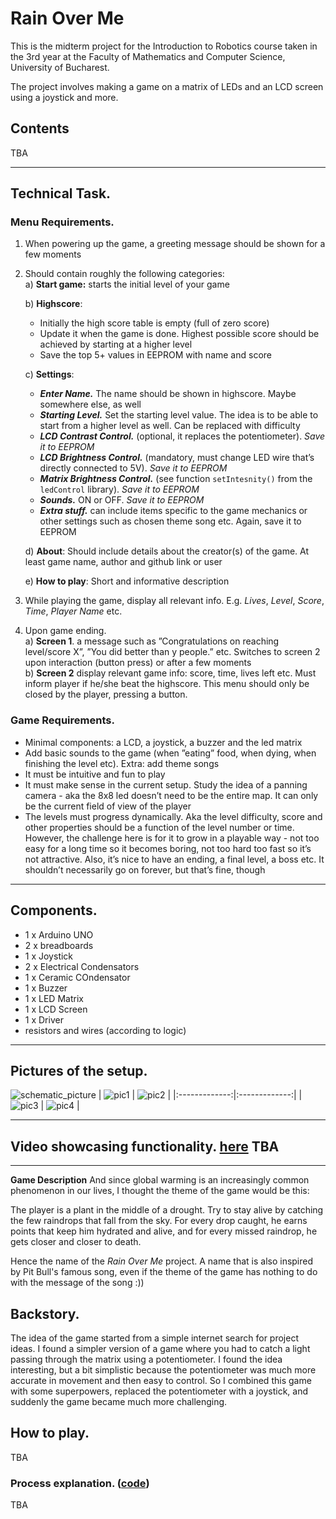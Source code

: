 # **Rain Over Me**
This is the midterm project for the Introduction to Robotics course taken in the 3rd year at the Faculty of Mathematics and Computer Science, University of Bucharest.

The project involves making a game on a matrix of LEDs and an LCD screen using a joystick and more.

## **Contents**
TBA

---

## **Technical Task.**
### **Menu Requirements.**
1. When powering up the game, a greeting message should be shown for
a few moments  

2. Should contain roughly the following categories:  
    a) **Start game:** starts the initial level of your game    

    b) **Highscore**:
    - Initially the high score table is empty (full of zero score)
    - Update it when the game is done. Highest possible score
should be achieved by starting at a higher level
    - Save the top 5+ values in EEPROM with name and score  

    c) **Settings**:  
    - ***Enter Name.*** The name should be shown in highscore. Maybe
somewhere else, as well  
    - ***Starting Level.*** Set the starting level value. The idea is to
be able to start from a higher level as well. Can be replaced
with difficulty  
    - ***LCD Contrast Control.*** (optional, it replaces the potentiometer). *Save it to EEPROM*
    - ***LCD Brightness Control.*** (mandatory, must change LED wire
that’s directly connected to 5V). *Save it to EEPROM*
    - ***Matrix Brightness Control.*** (see function ```setIntesnity()``` from the
```ledControl``` library). *Save it to EEPROM* 
    - ***Sounds.*** ON or OFF. *Save it to EEPROM*  
    - ***Extra stuff.*** can include items specific to the game mechanics
or other settings such as chosen theme song etc. Again, save
it to EEPROM  

    d) **About**: Should include details about the creator(s) of the game.
At least game name, author and github link or user  

    e) **How to play**: Short and informative description

3. While playing the game, display all relevant info. E.g. *Lives*, *Level*, *Score*, *Time*, *Player Name* etc.

4. Upon game ending.  
    a) **Screen 1**. a message such as ”Congratulations on reaching level/score X”, ”You did better than y people.” etc. Switches to screen 2
upon interaction (button press) or after a few moments    
    b) **Screen 2** display relevant game info: score, time, lives left etc.
Must inform player if he/she beat the highscore. This menu should only be closed by the player, pressing a button.


### **Game Requirements.**  
- Minimal components: a LCD, a joystick, a buzzer and the led
matrix  
- Add basic sounds to the game (when ”eating” food, when
dying, when finishing the level etc). Extra: add theme songs  
- It must be intuitive and fun to play  
- It must make sense in the current setup. Study the idea of a panning
camera - aka the 8x8 led doesn’t need to be the entire map. It can
only be the current field of view of the player  
- The levels must progress dynamically. Aka the level difficulty, score
and other properties should be a function of the level number or time.
However, the challenge here is for it to grow in a playable way - not
too easy for a long time so it becomes boring, not too hard too fast
so it’s not attractive. Also, it’s nice to have an ending, a final level,
a boss etc. It shouldn’t necessarily go on forever, but that’s fine,
though

---

## **Components.**
- 1 x Arduino UNO
- 2 x breadboards
- 1 x Joystick
- 2 x Electrical Condensators
- 1 x Ceramic COndensator
- 1 x Buzzer
- 1 x LED Matrix
- 1 x LCD Screen
- 1 x Driver
- resistors and wires (according to logic)

---

## **Pictures of the setup.**
![schematic_picture]()
| ![pic1](./pictures/matrix_pic1.jpeg) | ![pic2](./pictures/matrix_pic2.jpeg) | 
|:-------------:|:-------------:|
| ![pic3](./pictures/matrix_pic3.jpeg) | ![pic4](./pictures/matrix_pic4.jpeg) |

---

## **Video showcasing functionality.** [here](https://youtu.be/AADY6tSfnSc) TBA

---

**Game Description**
And since global warming is an increasingly common phenomenon in our lives, I thought the theme of the game would be this:

The player is a plant in the middle of a drought. Try to stay alive by catching the few raindrops that fall from the sky. For every drop caught, he earns points that keep him hydrated and alive, and for every missed raindrop, he gets closer and closer to death.

Hence the name of the *Rain Over Me* project. A name that is also inspired by Pit Bull's famous song, even if the theme of the game has nothing to do with the message of the song :))

## **Backstory.**
The idea of the game started from a simple internet search for project ideas. I found a simpler version of a game where you had to catch a light passing through the matrix using a potentiometer. I found the idea interesting, but a bit simplistic because the potentiometer was much more accurate in movement and then easy to control. So I combined this game with some superpowers, replaced the potentiometer with a joystick, and suddenly the game became much more challenging.

## **How to play.**
TBA

### **Process explanation.** ([code](./RAIN_OVER_ME/RAIN_OVER_ME.ino))
TBA


 
